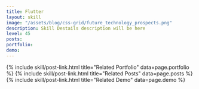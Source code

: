 ```yaml
---
title: Flutter
layout: skill
image: "/assets/blog/css-grid/future_technology_prospects.png"
description: Skill Destails description will be here
level: 45
posts: 
portfolio: 
demo: 
---
```


<div class="mt-5">
    {% include skill/post-link.html title="Related Portfolio" data=page.portfolio %}
    {% include skill/post-link.html title="Related Posts" data=page.posts %}
    {% include skill/post-link.html title="Related Demo" data=page.demo %}
</div>